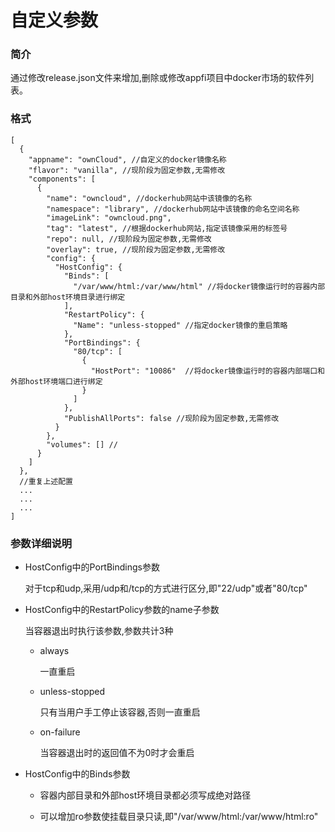 # 自定义参数

### 简介
通过修改release.json文件来增加,删除或修改appfi项目中docker市场的软件列表。

### 格式
```
[
  {
    "appname": "ownCloud", //自定义的docker镜像名称
    "flavor": "vanilla", //现阶段为固定参数,无需修改
    "components": [
      {
        "name": "owncloud", //dockerhub网站中该镜像的名称
        "namespace": "library", //dockerhub网站中该镜像的命名空间名称
        "imageLink": "owncloud.png",
        "tag": "latest", //根据dockerhub网站,指定该镜像采用的标签号
        "repo": null, //现阶段为固定参数,无需修改
        "overlay": true, //现阶段为固定参数,无需修改
        "config": {
          "HostConfig": {
            "Binds": [
              "/var/www/html:/var/www/html" //将docker镜像运行时的容器内部目录和外部host环境目录进行绑定
            ],
            "RestartPolicy": {
              "Name": "unless-stopped" //指定docker镜像的重启策略
            },
            "PortBindings": {
              "80/tcp": [
                {
                  "HostPort": "10086"  //将docker镜像运行时的容器内部端口和外部host环境端口进行绑定
                }
              ]
            },
            "PublishAllPorts": false //现阶段为固定参数,无需修改
          }
        },
        "volumes": [] //
      }
    ]
  },
  //重复上述配置
  ...
  ...
  ...
]
```

### 参数详细说明

+ HostConfig中的PortBindings参数

  对于tcp和udp,采用/udp和/tcp的方式进行区分,即"22/udp"或者"80/tcp"


+ HostConfig中的RestartPolicy参数的name子参数

  当容器退出时执行该参数,参数共计3种
  
  - always
  
    一直重启
  
  - unless-stopped
  
    只有当用户手工停止该容器,否则一直重启
  
  - on-failure
  
    当容器退出时的返回值不为0时才会重启
  

+ HostConfig中的Binds参数

  - 容器内部目录和外部host环境目录都必须写成绝对路径
  
  - 可以增加ro参数使挂载目录只读,即"/var/www/html:/var/www/html:ro"

